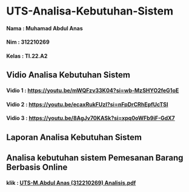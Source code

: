 # UTS-Analisa-Kebutuhan-Sistem

#### Nama  : Muhamad Abdul Anas
#### Nim   : 312210269
#### Kelas : TI.22.A2

## Vidio Analisa Kebutuhan Sistem
#### Vidio 1 : https://youtu.be/mWQFzv33K04?si=wb-MzSHYO2feG1oE
#### Vidio 2 : https://youtu.be/ecaxRukFUzI?si=nFpDrCRhEpfUcTSI
#### Vidio 3 : https://youtu.be/8AgJv70KASk?si=xpq0oWFb9iF-GdX7

## Laporan Analisa Kebutuhan Sistem
## Analisa kebutuhan sistem Pemesanan Barang Berbasis Online
#### klik : [UTS-M.Abdul Anas (312210269) Analisis.pdf](https://github.com/muhamadabdulanas/UTS-Analisa-Kebutuhan-Sistem/files/15333201/UTS-M.Abdul.Anas.312210269.Analisis.pdf)

